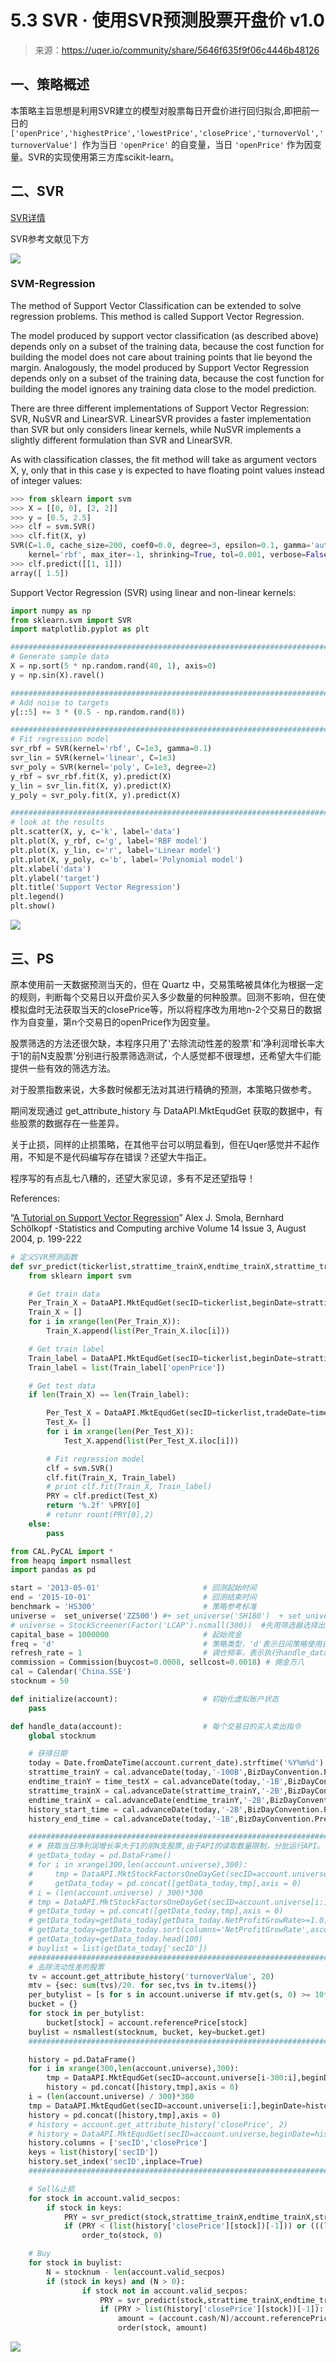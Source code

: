 

# 5.3 SVR · 使用SVR预测股票开盘价 v1.0

> 来源：https://uqer.io/community/share/5646f635f9f06c4446b48126

## 一、策略概述

本策略主旨思想是利用SVR建立的模型对股票每日开盘价进行回归拟合,即把前一日的 `['openPrice','highestPrice','lowestPrice','closePrice','turnoverVol','turnoverValue'] `作为当日 `'openPrice'` 的自变量，当日 `'openPrice'` 作为因变量。SVR的实现使用第三方库scikit-learn。

## 二、SVR

[SVR详情](http://scikit-learn.org/stable/modules/svm.html#svr)

SVR参考文献见下方

![](img/6631305260212377879.jpg)

### SVM-Regression

The method of Support Vector Classification can be extended to solve regression problems. This method is called Support Vector Regression.

The model produced by support vector classification (as described above) depends only on a subset of the training data, because the cost function for building the model does not care about training points that lie beyond the margin. Analogously, the model produced by Support Vector Regression depends only on a subset of the training data, because the cost function for building the model ignores any training data close to the model prediction.

There are three different implementations of Support Vector Regression: SVR, NuSVR and LinearSVR. LinearSVR provides a faster implementation than SVR but only considers linear kernels, while NuSVR implements a slightly different formulation than SVR and LinearSVR.

As with classification classes, the fit method will take as argument vectors X, y, only that in this case y is expected to have floating point values instead of integer values:

```py
>>> from sklearn import svm
>>> X = [[0, 0], [2, 2]]
>>> y = [0.5, 2.5]
>>> clf = svm.SVR()
>>> clf.fit(X, y)
SVR(C=1.0, cache_size=200, coef0=0.0, degree=3, epsilon=0.1, gamma='auto',
    kernel='rbf', max_iter=-1, shrinking=True, tol=0.001, verbose=False)
>>> clf.predict([[1, 1]])
array([ 1.5])
```

Support Vector Regression (SVR) using linear and non-linear kernels:

```py
import numpy as np
from sklearn.svm import SVR
import matplotlib.pyplot as plt

###############################################################################
# Generate sample data
X = np.sort(5 * np.random.rand(40, 1), axis=0)
y = np.sin(X).ravel()

###############################################################################
# Add noise to targets
y[::5] += 3 * (0.5 - np.random.rand(8))

###############################################################################
# Fit regression model
svr_rbf = SVR(kernel='rbf', C=1e3, gamma=0.1)
svr_lin = SVR(kernel='linear', C=1e3)
svr_poly = SVR(kernel='poly', C=1e3, degree=2)
y_rbf = svr_rbf.fit(X, y).predict(X)
y_lin = svr_lin.fit(X, y).predict(X)
y_poly = svr_poly.fit(X, y).predict(X)

###############################################################################
# look at the results
plt.scatter(X, y, c='k', label='data')
plt.plot(X, y_rbf, c='g', label='RBF model')
plt.plot(X, y_lin, c='r', label='Linear model')
plt.plot(X, y_poly, c='b', label='Polynomial model')
plt.xlabel('data')
plt.ylabel('target')
plt.title('Support Vector Regression')
plt.legend()
plt.show()
```

![](img/plot_svm_regression_001.png)

## 三、PS

原本使用前一天数据预测当天的，但在 Quartz 中，交易策略被具体化为根据一定的规则，判断每个交易日以开盘价买入多少数量的何种股票。回测不影响，但在使模拟盘时无法获取当天的closePrice等，所以将程序改为用地n-2个交易日的数据作为自变量，第n个交易日的openPrice作为因变量。

股票筛选的方法还很欠缺，本程序只用了'去除流动性差的股票'和'净利润增长率大于1的前N支股票'分别进行股票筛选测试，个人感觉都不很理想，还希望大牛们能提供一些有效的筛选方法。

对于股票指数来说，大多数时候都无法对其进行精确的预测，本策略只做参考。

期间发现通过 get_attribute_history 与 DataAPI.MktEqudGet 获取的数据中，有些股票的数据存在一些差异。

关于止损，同样的止损策略，在其他平台可以明显看到，但在Uqer感觉并不起作用，不知是不是代码编写存在错误？还望大牛指正。

程序写的有点乱七八糟的，还望大家见谅，多有不足还望指导！

References:

“[A Tutorial on Support Vector Regression](http://citeseerx.ist.psu.edu/viewdoc/download;jsessionid=C8B1B0729901DAD2D3C93AEBB4DBED61?doi=10.1.1.114.4288&rep=rep1&type=pdf)” Alex J. Smola, Bernhard Schölkopf -Statistics and Computing archive Volume 14 Issue 3, August 2004, p. 199-222

```py
# 定义SVR预测函数
def svr_predict(tickerlist,strattime_trainX,endtime_trainX,strattime_trainY,endtime_trainY,time_testX):
    from sklearn import svm

    # Get train data
    Per_Train_X = DataAPI.MktEqudGet(secID=tickerlist,beginDate=strattime_trainX,endDate=endtime_trainX,field=['openPrice','highestPrice','lowestPrice','closePrice','turnoverVol','turnoverValue'],pandas="1")
    Train_X = []
    for i in xrange(len(Per_Train_X)):
        Train_X.append(list(Per_Train_X.iloc[i]))

    # Get train label
    Train_label = DataAPI.MktEqudGet(secID=tickerlist,beginDate=strattime_trainY,endDate=endtime_trainY,field='openPrice',pandas="1")
    Train_label = list(Train_label['openPrice'])

    # Get test data
    if len(Train_X) == len(Train_label):        

        Per_Test_X = DataAPI.MktEqudGet(secID=tickerlist,tradeDate=time_testX,field=['openPrice','highestPrice','lowestPrice','closePrice','turnoverVol','turnoverValue'],pandas="1")
        Test_X= []
        for i in xrange(len(Per_Test_X)):
            Test_X.append(list(Per_Test_X.iloc[i]))

        # Fit regression model
        clf = svm.SVR()
        clf.fit(Train_X, Train_label)
        # print clf.fit(Train_X, Train_label)
        PRY = clf.predict(Test_X)
        return '%.2f' %PRY[0]
        # retunr rount(PRY[0],2)
    else:
        pass
```

```py
from CAL.PyCAL import *
from heapq import nsmallest
import pandas as pd

start = '2013-05-01'                       # 回测起始时间
end = '2015-10-01'                         # 回测结束时间
benchmark = 'HS300'                        # 策略参考标准
universe =  set_universe('ZZ500') #+ set_universe('SH180')  + set_universe('HS300') # 证券池，支持股票和基金
# universe = StockScreener(Factor('LCAP').nsmall(300))  #先用筛选器选择出市值最小的N只股票
capital_base = 1000000                     # 起始资金
freq = 'd'                                 # 策略类型，'d'表示日间策略使用日线回测，'m'表示日内策略使用分钟线回测
refresh_rate = 1                           # 调仓频率，表示执行handle_data的时间间隔，若freq = 'd'时间间隔的单位为交易日，若freq = 'm'时间间隔为分钟
commission = Commission(buycost=0.0008, sellcost=0.0018) # 佣金万八
cal = Calendar('China.SSE')
stocknum = 50

def initialize(account):                   # 初始化虚拟账户状态
    pass

def handle_data(account):                  # 每个交易日的买入卖出指令
    global stocknum

    # 获得日期
    today = Date.fromDateTime(account.current_date).strftime('%Y%m%d')     # 当天日期
    strattime_trainY = cal.advanceDate(today,'-100B',BizDayConvention.Preceding).strftime('%Y%m%d')
    endtime_trainY = time_testX = cal.advanceDate(today,'-1B',BizDayConvention.Preceding).strftime('%Y%m%d')
    strattime_trainX = cal.advanceDate(strattime_trainY,'-2B',BizDayConvention.Preceding).strftime('%Y%m%d')
    endtime_trainX = cal.advanceDate(endtime_trainY,'-2B',BizDayConvention.Preceding).strftime('%Y%m%d')
    history_start_time = cal.advanceDate(today,'-2B',BizDayConvention.Preceding).strftime('%Y%m%d')
    history_end_time = cal.advanceDate(today,'-1B',BizDayConvention.Preceding).strftime('%Y%m%d')

    #######################################################################
    # # 获取当日净利润增长率大于1的前N支股票,由于API的读取数量限制，分批运行API。
    # getData_today = pd.DataFrame()
    # for i in xrange(300,len(account.universe),300):
    #     tmp = DataAPI.MktStockFactorsOneDayGet(secID=account.universe[i-300:i],tradeDate=today,field=['secID','MA5','MA10','NetProfitGrowRate'],pandas="1")
    #     getData_today = pd.concat([getData_today,tmp],axis = 0)
    # i = (len(account.universe) / 300)*300
    # tmp = DataAPI.MktStockFactorsOneDayGet(secID=account.universe[i:],tradeDate=today,field=['secID','NetProfitGrowRate'],pandas="1")
    # getData_today = pd.concat([getData_today,tmp],axis = 0)   
    # getData_today=getData_today[getData_today.NetProfitGrowRate>=1.0].dropna()
    # getData_today=getData_today.sort(columns='NetProfitGrowRate',ascending=False)
    # getData_today=getData_today.head(100)
    # buylist = list(getData_today['secID'])
    #######################################################################
    # 去除流动性差的股票
    tv = account.get_attribute_history('turnoverValue', 20)
    mtv = {sec: sum(tvs)/20. for sec,tvs in tv.items()}
    per_butylist = [s for s in account.universe if mtv.get(s, 0) >= 10**7]
    bucket = {}
    for stock in per_butylist:
        bucket[stock] = account.referencePrice[stock]
    buylist = nsmallest(stocknum, bucket, key=bucket.get)
    #########################################################################

    history = pd.DataFrame()
    for i in xrange(300,len(account.universe),300):
        tmp = DataAPI.MktEqudGet(secID=account.universe[i-300:i],beginDate=history_start_time,endDate=history_end_time,field=u"secID,closePrice",pandas="1")
        history = pd.concat([history,tmp],axis = 0)
    i = (len(account.universe) / 300)*300
    tmp = DataAPI.MktEqudGet(secID=account.universe[i:],beginDate=history_start_time,endDate=history_end_time,field=u"secID,closePrice",pandas="1")
    history = pd.concat([history,tmp],axis = 0)
    # history = account.get_attribute_history('closePrice', 2)
    # history = DataAPI.MktEqudGet(secID=account.universe,beginDate=history_start_time,endDate=history_end_time,field=u"secID,closePrice",pandas="1")
    history.columns = ['secID','closePrice']
    keys = list(history['secID'])
    history.set_index('secID',inplace=True)
    ########################################################################   

    # Sell&止损
    for stock in account.valid_secpos:
        if stock in keys:            
            PRY = svr_predict(stock,strattime_trainX,endtime_trainX,strattime_trainY,endtime_trainY,time_testX)
            if (PRY < (list(history['closePrice'][stock])[-1])) or (((list(history['closePrice'][stock])[-1]/list(history['closePrice'][stock])[0])-1) <= -0.05):
                order_to(stock, 0)           

    # Buy
    for stock in buylist:
        N = stocknum - len(account.valid_secpos)
        if (stock in keys) and (N > 0):
                if stock not in account.valid_secpos:
                    PRY = svr_predict(stock,strattime_trainX,endtime_trainX,strattime_trainY,endtime_trainY,time_testX)
                    if (PRY > list(history['closePrice'][stock])[-1]):
                        amount = (account.cash/N)/account.referencePrice[stock]
                        order(stock, amount)
```

![](img/20160730152040.jpg)
